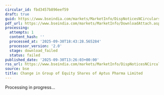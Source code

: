 ```yaml
---
circular_id: fbd3457b896eef59
draft: true
guid: https://www.bseindia.com/markets/MarketInfo/DispNoticesNCirculars.aspx?Noticeid={CFEA9177-939B-4DCB-8594-E8771EF20F6B}&noticeno=20250930-60&dt=09/30/2025&icount=60&totcount=114&flag=0
pdf_url: https://www.bseindia.com/markets/MarketInfo/DownloadAttach.aspx?id=20250930-60&attachedId=
processing:
  attempts: 1
  content_hash: ''
  processed_at: '2025-09-30T18:43:28.565284'
  processor_version: '2.0'
  stage: download_failed
  status: failed
published_date: '2025-09-30T13:26:03+00:00'
rss_url: https://www.bseindia.com/markets/MarketInfo/DispNoticesNCirculars.aspx?Noticeid={CFEA9177-939B-4DCB-8594-E8771EF20F6B}&noticeno=20250930-60&dt=09/30/2025&icount=60&totcount=114&flag=0
source: bse
title: Change in Group of Equity Shares of Aptus Pharma Limited
---
```


Processing in progress...